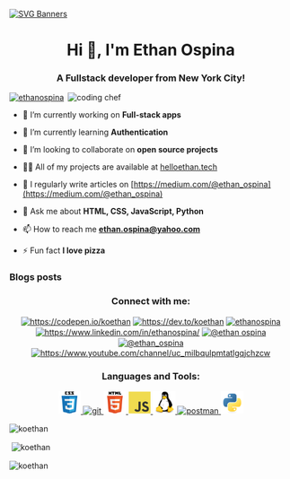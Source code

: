 [![SVG Banners](https://svg-banners.vercel.app/api?type=rainbow&text1=Welcome%20%20🐦&width=1000&height=300)](https://github.com/Akshay090/svg-banners)
<h1 align="center">Hi 👋, I'm Ethan Ospina</h1>
<h3 align="center">A Fullstack developer from New York City!</h3>
<img align="right" alt="coding chef" width="400" src="https://media3.giphy.com/media/yZJe5xhaKwXQ3ZJflj/200w.webp?cid=ecf05e47gh7yzav5ozmueqriyeyhxlscr8712ghr2svu2hno&rid=200w.webp&ct=g"


<p align="left"> <a href="https://twitter.com/ethanospina" target="blank"><img src="https://img.shields.io/twitter/follow/ethanospina?logo=twitter&style=for-the-badge" alt="ethanospina" /></a> </p>

- 🔭 I’m currently working on **Full-stack apps**

- 🌱 I’m currently learning **Authentication**

- 👯 I’m looking to collaborate on **open source projects**

- 👨‍💻 All of my projects are available at [helloethan.tech](https://www.helloethan.tech/)

- 📝 I regularly write articles on [https://medium.com/@ethan_ospina](https://medium.com/@ethan_ospina)

- 💬 Ask me about **HTML, CSS, JavaScript, Python**

- 📫 How to reach me **ethan.ospina@yahoo.com**

- ⚡ Fun fact **I love pizza**

### Blogs posts
<!-- BLOG-POST-LIST:START -->
<!-- BLOG-POST-LIST:END -->

<h3 align="center">Connect with me:</h3>
<p align="center">
<a href="https://codepen.io/koethan" target="blank"><img align="center" src="https://raw.githubusercontent.com/rahuldkjain/github-profile-readme-generator/master/src/images/icons/Social/codepen.svg" alt="https://codepen.io/koethan" height="30" width="40" /></a>
<a href="https://dev.to/koethan" target="blank"><img align="center" src="https://raw.githubusercontent.com/rahuldkjain/github-profile-readme-generator/master/src/images/icons/Social/devto.svg" alt="https://dev.to/koethan" height="30" width="40" /></a>
<a href="https://twitter.com/ethanospina" target="blank"><img align="center" src="https://raw.githubusercontent.com/rahuldkjain/github-profile-readme-generator/master/src/images/icons/Social/twitter.svg" alt="ethanospina" height="30" width="40" /></a>
<a href="https://www.linkedin.com/in/ethanospina/" target="blank"><img align="center" src="https://raw.githubusercontent.com/rahuldkjain/github-profile-readme-generator/master/src/images/icons/Social/linked-in-alt.svg" alt="https://www.linkedin.com/in/ethanospina/" height="30" width="40" /></a>
<a href="https://fb.com/@ethan ospina" target="blank"><img align="center" src="https://raw.githubusercontent.com/rahuldkjain/github-profile-readme-generator/master/src/images/icons/Social/facebook.svg" alt="@ethan ospina" height="30" width="40" /></a>
<a href="https://medium.com/@ethan_ospina" target="blank"><img align="center" src="https://raw.githubusercontent.com/rahuldkjain/github-profile-readme-generator/master/src/images/icons/Social/medium.svg" alt="@ethan_ospina" height="30" width="40" /></a>
<a href="https://www.youtube.com/channel/uc_milbqulpmtatlgqjchzcw" target="blank"><img align="center" src="https://raw.githubusercontent.com/rahuldkjain/github-profile-readme-generator/master/src/images/icons/Social/youtube.svg" alt="https://www.youtube.com/channel/uc_milbqulpmtatlgqjchzcw" height="30" width="40" /></a>
</p>

<h3 align="center">Languages and Tools:</h3>
<p align="center"> <a href="https://www.w3schools.com/css/" target="_blank" rel="noreferrer"> <img src="https://raw.githubusercontent.com/devicons/devicon/master/icons/css3/css3-original-wordmark.svg" alt="css3" width="40" height="40"/> </a> <a href="https://git-scm.com/" target="_blank" rel="noreferrer"> <img src="https://www.vectorlogo.zone/logos/git-scm/git-scm-icon.svg" alt="git" width="40" height="40"/> </a> <a href="https://www.w3.org/html/" target="_blank" rel="noreferrer"> <img src="https://raw.githubusercontent.com/devicons/devicon/master/icons/html5/html5-original-wordmark.svg" alt="html5" width="40" height="40"/> </a> <a href="https://developer.mozilla.org/en-US/docs/Web/JavaScript" target="_blank" rel="noreferrer"> <img src="https://raw.githubusercontent.com/devicons/devicon/master/icons/javascript/javascript-original.svg" alt="javascript" width="40" height="40"/> </a> <a href="https://www.linux.org/" target="_blank" rel="noreferrer"> <img src="https://raw.githubusercontent.com/devicons/devicon/master/icons/linux/linux-original.svg" alt="linux" width="40" height="40"/> </a> <a href="https://postman.com" target="_blank" rel="noreferrer"> <img src="https://www.vectorlogo.zone/logos/getpostman/getpostman-icon.svg" alt="postman" width="40" height="40"/> </a> <a href="https://www.python.org" target="_blank" rel="noreferrer"> <img src="https://raw.githubusercontent.com/devicons/devicon/master/icons/python/python-original.svg" alt="python" width="40" height="40"/> </a> </p>

<p><img align="center" src="https://github-readme-stats.vercel.app/api/top-langs?username=koethan&show_icons=true&locale=en&layout=compact" alt="koethan" /></p>

<p>&nbsp;<img align="center" src="https://github-readme-stats.vercel.app/api?username=koethan&show_icons=true&locale=en" alt="koethan" /></p>

<p><img align="center" src="https://github-readme-streak-stats.herokuapp.com/?user=koethan&" alt="koethan" /></p>
